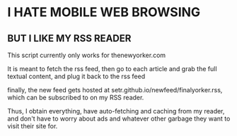 # I HATE MOBILE WEB BROWSING
## BUT I LIKE MY RSS READER

This script currently only works for thenewyorker.com

It is meant to fetch the rss feed, then go to each article and grab the full textual content, and plug it back to the rss feed

finally, the new feed gets hosted at setr.github.io/newfeed/finalyorker.rss, which can be subscribed to on my RSS reader.

Thus, I obtain everything, have auto-fetching and caching from my reader, and don't have to worry about ads and whatever other garbage they want to visit their site for.
